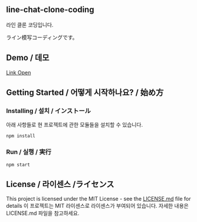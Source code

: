 ## line-chat-clone-coding
라인 클론 코딩입니다.

ライン模写コーディングです。
## Demo / 데모

[Link Open](https://line-chat-clone-coding.netlify.app/)

## Getting Started / 어떻게 시작하나요? / 始め方

### Installing / 설치 / インストール

아래 사항들로 현 프로젝트에 관한 모듈들을 설치할 수 있습니다.

```
npm install
```

### Run / 실행 / 実行

```
npm start
```

## License / 라이센스 /ライセンス

This project is licensed under the MIT License - see the [LICENSE.md](https://gist.github.com/PurpleBooth/LICENSE.md) file for details
이 프로젝트는 MIT 라이센스로 라이센스가 부여되어 있습니다. 자세한 내용은 LICENSE.md 파일을 참고하세요.
